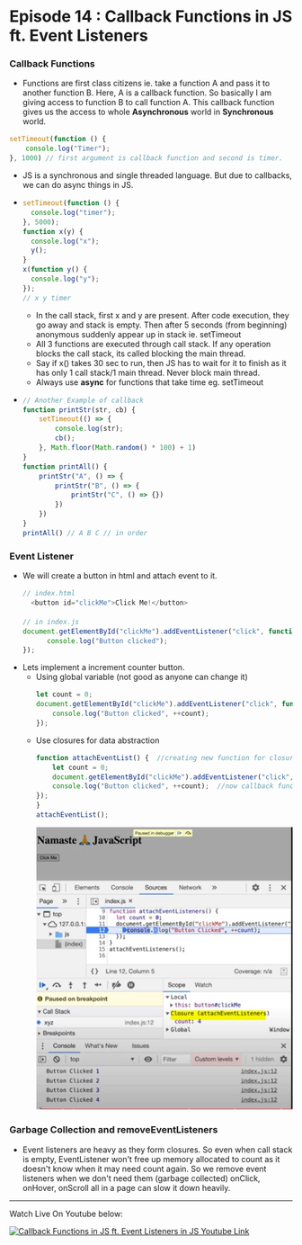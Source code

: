 # Episode 14 : Callback Functions in JS ft. Event Listeners

### Callback Functions
* Functions are first class citizens ie. take a function A and pass it to another function B. Here, A is a callback function. So basically I am giving access to function B to call function A. This callback function gives us the access to whole **Asynchronous** world in **Synchronous** world.
```js
setTimeout(function () {
    console.log("Timer");
}, 1000) // first argument is callback function and second is timer.
```

* JS is a synchronous and single threaded language. But due to callbacks, we can do async things in JS.

* ```js
  setTimeout(function () {
    console.log("timer");
  }, 5000);
  function x(y) {
    console.log("x");
    y();
  }
  x(function y() {
    console.log("y");
  });
  // x y timer
  ```
  * In the call stack, first x and y are present. After code execution, they go away and stack is empty. Then after 5 seconds (from beginning) anonymous suddenly appear up in stack ie. setTimeout
  * All 3 functions are executed through call stack. If any operation blocks the call stack, its called blocking the main thread.
  * Say if x() takes 30 sec to run, then JS has to wait for it to finish as it has only 1 call stack/1 main thread. Never block main thread.
  * Always use **async** for functions that take time eg. setTimeout

* ```js
  // Another Example of callback
  function printStr(str, cb) {
      setTimeout(() => {
          console.log(str);
          cb();
      }, Math.floor(Math.random() * 100) + 1)
  }
  function printAll() {
      printStr("A", () => {
          printStr("B", () => {
              printStr("C", () => {})
          })
      })
  }
  printAll() // A B C // in order
  ```
### Event Listener
* We will create a button in html and attach event to it.
  ```js
  // index.html
    <button id="clickMe">Click Me!</button>

  // in index.js
  document.getElementById("clickMe").addEventListener("click", function xyz(){ //when event click occurs, this callback function (xyz) is called into callstack
        console.log("Button clicked");
  });
  ```
* Lets implement a increment counter button. 
    - Using global variable (not good as anyone can change it)
        ```js
        let count = 0;
        document.getElementById("clickMe").addEventListener("click", function xyz(){ 
            console.log("Button clicked", ++count);
        });
        ```
    - Use closures for data abstraction
        ```js
        function attachEventList() {  //creating new function for closure
            let count = 0;
            document.getElementById("clickMe").addEventListener("click", function xyz(){ 
            console.log("Button clicked", ++count);  //now callback function forms closure with outer scope(count)
        });
        }
        attachEventList();
        ```
        ![Event Listerner Demo](/assets/event.jpg)

### Garbage Collection and removeEventListeners

* Event listeners are heavy as they form closures. So even when call stack is empty, EventListener won't free up memory allocated to count as it doesn't know when it may need count again. So we remove event listeners when we don't need them (garbage collected) onClick, onHover, onScroll all in a page can slow it down heavily.

<hr>

Watch Live On Youtube below:

<a href="https://www.youtube.com/watch?v=btj35dh3_U8&ab_channel=AkshaySaini" target="_blank"><img src="https://img.youtube.com/vi/btj35dh3_U8/0.jpg" width="750"
alt="Callback Functions in JS ft. Event Listeners in JS Youtube Link"/></a>
